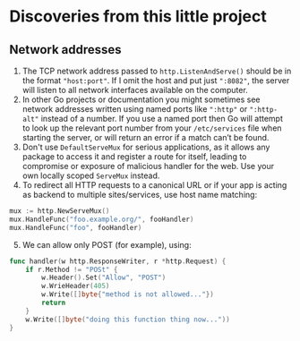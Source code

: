 # Discoveries from this little project

## Network addresses
1. The TCP network address passed to `http.ListenAndServe()` should be in the format `"host:port"`. If I omit the host and put just
`":8082"`, the server will listen to all network interfaces available on the computer.
2. In other Go projects or documentation you might sometimes see network addresses written using named ports 
like `":http"` or `":http-alt"` instead of a number. If you use a named port then Go will attempt to look up 
the relevant port number from your `/etc/services` file when starting the server, or will return an error if a match can’t be found.
3. Don't use `DefaultServeMux` for serious applications, as it allows any package to access it and register a route for itself, 
leading to compromise or exposure of malicious handler for the web. Use your own locally scoped `ServeMux` instead.
4. To redirect all HTTP requests to a canonical URL or if your app is acting as backend to multiple sites/services, use host name matching:
```go
mux := http.NewServeMux()
mux.HandleFunc("foo.example.org/", fooHandler)
mux.HandleFunc("foo", fooHandler)
```
5. We can allow only POST (for example), using:
```go
func handler(w http.ResponseWriter, r *http.Request) {
	if r.Method != "POSt" {
		w.Header().Set("Allow", "POST")
		w.WrieHeader(405)
		w.Write([]byte{"method is not allowed..."})
		return
    }
	w.Write([]byte("doing this function thing now..."))
}
```